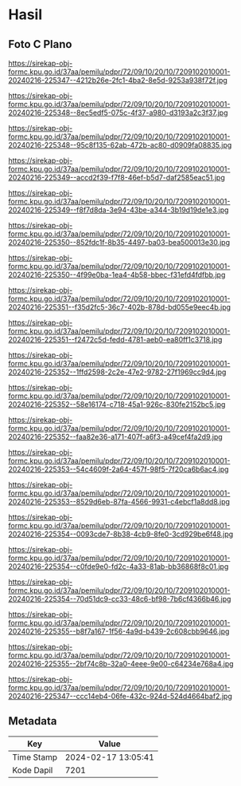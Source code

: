 # Hasil

## Foto C Plano

https://sirekap-obj-formc.kpu.go.id/37aa/pemilu/pdpr/72/09/10/20/10/7209102010001-20240216-225347--4212b26e-2fc1-4ba2-8e5d-9253a938f72f.jpg

https://sirekap-obj-formc.kpu.go.id/37aa/pemilu/pdpr/72/09/10/20/10/7209102010001-20240216-225348--8ec5edf5-075c-4f37-a980-d3193a2c3f37.jpg

https://sirekap-obj-formc.kpu.go.id/37aa/pemilu/pdpr/72/09/10/20/10/7209102010001-20240216-225348--95c8f135-62ab-472b-ac80-d0909fa08835.jpg

https://sirekap-obj-formc.kpu.go.id/37aa/pemilu/pdpr/72/09/10/20/10/7209102010001-20240216-225349--accd2f39-f7f8-46ef-b5d7-daf2585eac51.jpg

https://sirekap-obj-formc.kpu.go.id/37aa/pemilu/pdpr/72/09/10/20/10/7209102010001-20240216-225349--f8f7d8da-3e94-43be-a344-3b19d19de1e3.jpg

https://sirekap-obj-formc.kpu.go.id/37aa/pemilu/pdpr/72/09/10/20/10/7209102010001-20240216-225350--852fdc1f-8b35-4497-ba03-bea500013e30.jpg

https://sirekap-obj-formc.kpu.go.id/37aa/pemilu/pdpr/72/09/10/20/10/7209102010001-20240216-225350--4f99e0ba-1ea4-4b58-bbec-f31efd4fdfbb.jpg

https://sirekap-obj-formc.kpu.go.id/37aa/pemilu/pdpr/72/09/10/20/10/7209102010001-20240216-225351--f35d2fc5-36c7-402b-878d-bd055e9eec4b.jpg

https://sirekap-obj-formc.kpu.go.id/37aa/pemilu/pdpr/72/09/10/20/10/7209102010001-20240216-225351--f2472c5d-fedd-4781-aeb0-ea80ff1c3718.jpg

https://sirekap-obj-formc.kpu.go.id/37aa/pemilu/pdpr/72/09/10/20/10/7209102010001-20240216-225352--1ffd2598-2c2e-47e2-9782-27f1969cc9d4.jpg

https://sirekap-obj-formc.kpu.go.id/37aa/pemilu/pdpr/72/09/10/20/10/7209102010001-20240216-225352--58e16174-c718-45a1-926c-830fe2152bc5.jpg

https://sirekap-obj-formc.kpu.go.id/37aa/pemilu/pdpr/72/09/10/20/10/7209102010001-20240216-225352--faa82e36-a171-407f-a6f3-a49cef4fa2d9.jpg

https://sirekap-obj-formc.kpu.go.id/37aa/pemilu/pdpr/72/09/10/20/10/7209102010001-20240216-225353--54c4609f-2a64-457f-98f5-7f20ca6b6ac4.jpg

https://sirekap-obj-formc.kpu.go.id/37aa/pemilu/pdpr/72/09/10/20/10/7209102010001-20240216-225353--8529d6eb-87fa-4566-9931-c4ebcf1a8dd8.jpg

https://sirekap-obj-formc.kpu.go.id/37aa/pemilu/pdpr/72/09/10/20/10/7209102010001-20240216-225354--0093cde7-8b38-4cb9-8fe0-3cd929be6f48.jpg

https://sirekap-obj-formc.kpu.go.id/37aa/pemilu/pdpr/72/09/10/20/10/7209102010001-20240216-225354--c0fde9e0-fd2c-4a33-81ab-bb36868f8c01.jpg

https://sirekap-obj-formc.kpu.go.id/37aa/pemilu/pdpr/72/09/10/20/10/7209102010001-20240216-225354--70d51dc9-cc33-48c6-bf98-7b6cf4366b46.jpg

https://sirekap-obj-formc.kpu.go.id/37aa/pemilu/pdpr/72/09/10/20/10/7209102010001-20240216-225355--b8f7a167-1f56-4a9d-b439-2c608cbb9646.jpg

https://sirekap-obj-formc.kpu.go.id/37aa/pemilu/pdpr/72/09/10/20/10/7209102010001-20240216-225355--2bf74c8b-32a0-4eee-9e00-c64234e768a4.jpg

https://sirekap-obj-formc.kpu.go.id/37aa/pemilu/pdpr/72/09/10/20/10/7209102010001-20240216-225347--ccc14eb4-06fe-432c-924d-524d4664baf2.jpg


## Metadata

| Key        | Value               |
| ---------- | ------------------- |
| Time Stamp | 2024-02-17 13:05:41 |
| Kode Dapil | 7201                |




